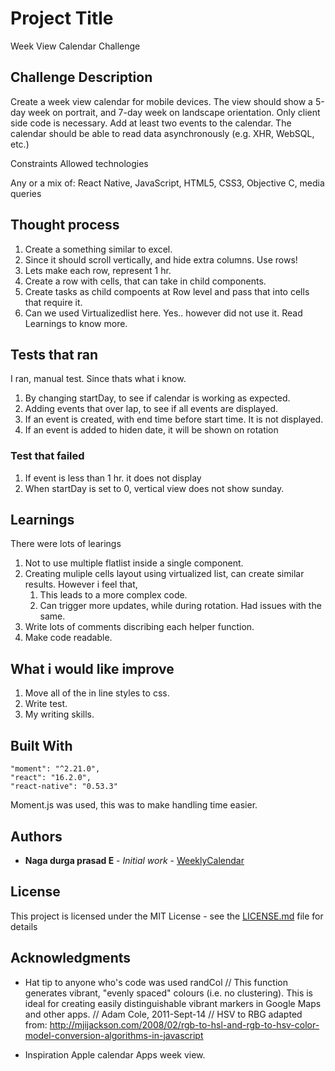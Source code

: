 # Project Title

Week View Calendar Challenge

## Challenge Description

Create a week view calendar for mobile devices. The view should show a 5-day week on portrait, and 7-day week on landscape orientation. Only client side code is necessary. Add at least two events to the calendar. The calendar should be able to read data asynchronously (e.g. XHR, WebSQL, etc.)

Constraints 
Allowed technologies

Any or a mix of: React Native, JavaScript, HTML5, CSS3, Objective C, media queries

## Thought process

1) Create a something similar to excel.
2) Since it should scroll vertically, and hide extra columns. Use rows!
3) Lets make each row, represent 1 hr.
4) Create a row with cells, that can take in child components.
5) Create tasks as child compoents at Row level and pass that into cells that require it.
6) Can we used Virtualizedlist here. Yes.. however did not use it. Read Learnings to know more.

## Tests that ran

I ran, manual test. Since thats what i know.

1) By changing startDay, to see if calendar is working as expected.
2) Adding events that over lap, to see if all events are displayed. 
3) If an event is created, with end time before start time. It is not displayed.
4) If an event is added to hiden date, it will be shown on rotation

### Test that failed

1) If event is less than 1 hr. it does not display
2) When startDay is set to 0, vertical view does not show sunday. 

## Learnings
There were lots of learings

1) Not to use multiple flatlist inside a single component.
2) Creating muliple cells layout using virtualized list, can create similar results. However i feel that,
    1) This leads to a more complex code. 
    2) Can trigger more updates, while during rotation. Had issues with the same.
3) Write lots of comments discribing each helper function.
4) Make code readable.

## What i would like improve

1) Move all of the in line styles to css.
2) Write test.
3) My writing skills.


## Built With
```
"moment": "^2.21.0",
"react": "16.2.0",
"react-native": "0.53.3"
```
Moment.js was used, this was to make handling time easier.


## Authors

* **Naga durga prasad E** - *Initial work* - [WeeklyCalendar](https://github.com/nagad814/weeklyCalendar)

## License

This project is licensed under the MIT License - see the [LICENSE.md](LICENSE.md) file for details

## Acknowledgments

* Hat tip to anyone who's code was used
    randCol 
    // This function generates vibrant, "evenly spaced" colours (i.e. no clustering). This is ideal for creating easily distinguishable vibrant markers in Google Maps and other apps.
    // Adam Cole, 2011-Sept-14
    // HSV to RBG adapted from: http://mjijackson.com/2008/02/rgb-to-hsl-and-rgb-to-hsv-color-model-conversion-algorithms-in-javascript


* Inspiration
    Apple calendar Apps week view.